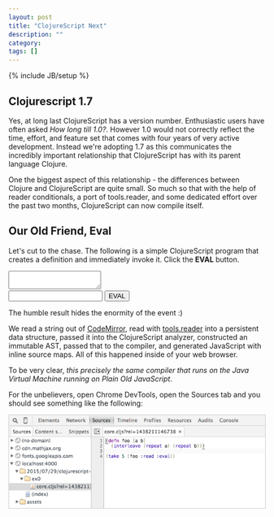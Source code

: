 ```yaml
---
layout: post
title: "ClojureScript Next"
description: ""
category: 
tags: []
---
```

{% include JB/setup %}

<link href="/assets/css/codemirror.css" rel="stylesheet"></link>
<link href="/assets/css/cljs-next/main.css" rel="stylesheet"></link>

## Clojurescript 1.7

Yes, at long last ClojureScript has a version number. Enthusiastic
users have often asked *How long till 1.0?*. However 1.0 would not
correctly reflect the time, effort, and feature set that comes with
four years of very active development. Instead we're adopting 1.7 as
this communicates the incredibly important relationship that
ClojureScript has with its parent language Clojure.

One the biggest aspect of this relationship - the differences between
Clojure and ClojureScript are quite small. So much so that with the
help of reader conditionals, a port of tools.reader, and some
dedicated effort over the past two months, ClojureScript can now
compile itself.

## Our Old Friend, Eval

Let's cut to the chase. The following is a simple ClojureScript
program that creates a definition and immediately invoke it. Click
the **EVAL** button.

<div class="eval-cljs">
    <textarea id="ex0" class="code"></textarea>
    <div class="eval-ctrl">
        <input id="ex0-out" type="text"></input>
        <button id="ex0-run" class="eval">EVAL</button>
    </div>
</div>

<script type="text/javascript"
src="/assets/js/cljs_next/main.js"></script>

The humble result hides the enormity of the event :)

We read a string out of [CodeMirror](https://codemirror.net/), read
with [tools.reader](https://github.com/clojure/tools.reader) into a
persistent data structure, passed it into the ClojureScript analyzer,
constructed an immutable AST, passed that to the compiler, and
generated JavaScript with inline source maps. All of this happened
inside of your web browser.

To be very clear, *this precisely the same compiler that runs
on the Java Virtual Machine running on Plain Old JavaScript*.

For the unbelievers, open Chrome DevTools, open the Sources tab and
you should see something like the following:

<img width="590" style="border: 1px solid #ccc" src="/assets/images/inline_source_maps.png" />
